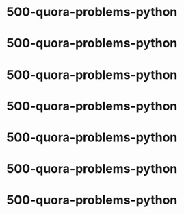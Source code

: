 # 500-quora-problems-python
# 500-quora-problems-python
# 500-quora-problems-python
# 500-quora-problems-python
# 500-quora-problems-python
# 500-quora-problems-python
# 500-quora-problems-python
